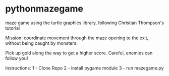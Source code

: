 # pythonmazegame
maze game using the turtle graphics library, following Christian Thompson's tutorial

Mission: coordinate movement through the maze opening to the exit, without being caught by monsters. 

Pick up gold along the way to get a higher score. Careful, enemies can follow you!

Instructions:
1 - Clone Repo
2 - install pygame module
3 - run mazegame.py
